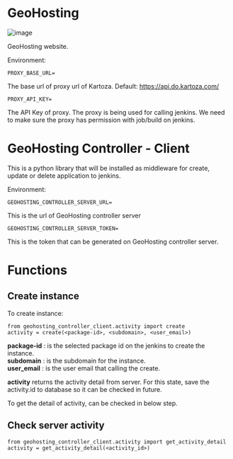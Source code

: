 # GeoHosting

![image](https://github.com/user-attachments/assets/ad257a1d-ade0-4f60-a65f-dcbd6f166e2b)

GeoHosting website.

Environment:</br>

```
PROXY_BASE_URL=
```

The base url of proxy url of Kartoza. Default: https://api.do.kartoza.com/

```
PROXY_API_KEY=
```

The API Key of proxy.
The proxy is being used for calling jenkins.
We need to make sure the proxy has permission with job/build on jenkins.

# GeoHosting Controller - Client

This is a python library that will be installed as middleware for create,
update or delete application to jenkins.

Environment:</br>

```
GEOHOSTING_CONTROLLER_SERVER_URL=
```

This is the url of GeoHosting controller server

```
GEOHOSTING_CONTROLLER_SERVER_TOKEN=
```

This is the token that can be generated on GeoHosting controller server.

# Functions

## Create instance

To create instance:

```
from geohosting_controller_client.activity import create
activity = create(<package-id>, <subdomain>, <user_email>)
```

**package-id** : is the selected package id on the jenkins to create the
instance.<br/>
**subdomain** : is the subdomain for the instance.<br/>
**user_email** : is the user email that calling the create.<br/>

**activity** returns the activity detail from server.
For this state, save the activity.id to database so it can be checked in
future.

To get the detail of activity, can be checked in below step.

## Check server activity

```
from geohosting_controller_client.activity import get_activity_detail
activity = get_activity_detail(<activity_id>)
```

